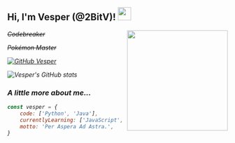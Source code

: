 <h2> Hi, I'm Vesper (@2BitV)! <img src="http://pa1.narvii.com/6234/4a6bce39b258c87b9462f7d23a34cff5669c624e_00.gif" width="30"></h2>
<img align='right' src="https://i.gifer.com/origin/fd/fdbd58bafe57630d9f65f1b57f48e46a_w200.gif" width="230">
<p><em><s>Codebreaker</s></p>
<p><em><s>Pokémon Master</s></p>

[![GitHub Vesper](https://img.shields.io/github/followers/2BitV?label=follow&style=social)](https://github.com/2BitV)

![Vesper's GitHub stats](https://github-readme-stats.vercel.app/api?username=2BitV&show_icons=true&theme=dracula)

### A little more about me...  

```javascript
const vesper = {
    code: ['Python', 'Java'],
    currentlyLearning: ['JavaScript', 'Rust'],
    motto: 'Per Aspera Ad Astra.',
}
```
